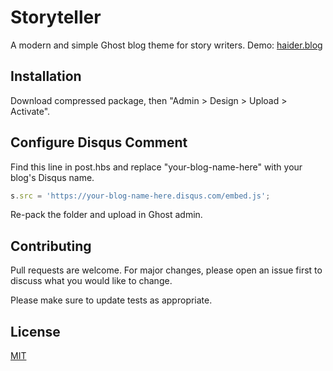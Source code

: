 # Storyteller

A modern and simple Ghost blog theme for story writers. Demo: [haider.blog](https://haider.blog/)

## Installation

Download compressed package, then "Admin > Design > Upload > Activate".


## Configure Disqus Comment

Find this line in post.hbs and replace "your-blog-name-here" with your blog's Disqus name. 

```javascript
s.src = 'https://your-blog-name-here.disqus.com/embed.js';
```

Re-pack the folder and upload in Ghost admin.

## Contributing
Pull requests are welcome. For major changes, please open an issue first to discuss what you would like to change.

Please make sure to update tests as appropriate.

## License
[MIT](https://choosealicense.com/licenses/mit/)